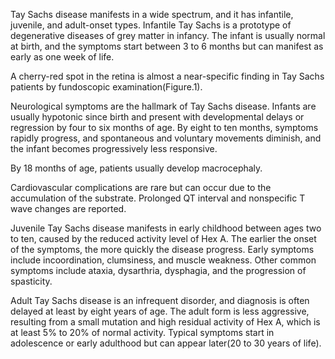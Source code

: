 Tay Sachs disease manifests in a wide spectrum, and it has infantile, juvenile, and adult-onset types. Infantile Tay Sachs is a prototype of degenerative diseases of grey matter in infancy. The infant is usually normal at birth, and the symptoms start between 3 to 6 months but can manifest as early as one week of life.

A cherry-red spot in the retina is almost a near-specific finding in Tay Sachs patients by fundoscopic examination(Figure.1).

Neurological symptoms are the hallmark of Tay Sachs disease. Infants are usually hypotonic since birth and present with developmental delays or regression by four to six months of age. By eight to ten months, symptoms rapidly progress, and spontaneous and voluntary movements diminish, and the infant becomes progressively less responsive.

By 18 months of age, patients usually develop macrocephaly.

Cardiovascular complications are rare but can occur due to the accumulation of the substrate. Prolonged QT interval and nonspecific T wave changes are reported.

Juvenile Tay Sachs disease manifests in early childhood between ages two to ten, caused by the reduced activity level of Hex A. The earlier the onset of the symptoms, the more quickly the disease progress. Early symptoms include incoordination, clumsiness, and muscle weakness. Other common symptoms include ataxia, dysarthria, dysphagia, and the progression of spasticity.

Adult Tay Sachs disease is an infrequent disorder, and diagnosis is often delayed at least by eight years of age. The adult form is less aggressive, resulting from a small mutation and high residual activity of Hex A, which is at least 5% to 20% of normal activity. Typical symptoms start in adolescence or early adulthood but can appear later(20 to 30 years of life).